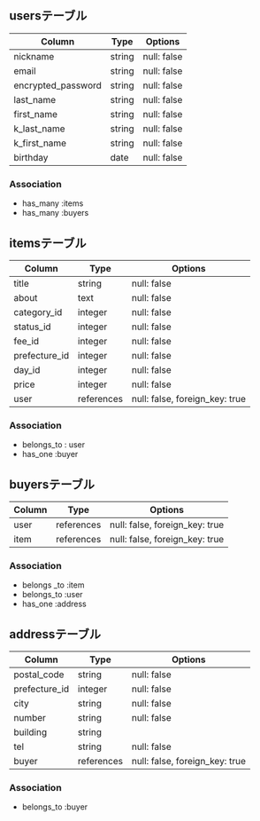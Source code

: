## usersテーブル

| Column              | Type      | Options     |
| ------------------- | --------- | ----------- |
| nickname            | string    | null: false |
| email               | string    | null: false |
| encrypted_password  | string    | null: false |
| last_name           | string    | null: false |
| first_name          | string    | null: false |
| k_last_name         | string    | null: false |
| k_first_name        | string    | null: false |
| birthday            | date      | null: false |

### Association

- has_many :items
- has_many :buyers

## itemsテーブル

| Column         | Type            | Options                        |
| -------------- | --------------- | ------------------------------ |
| title          | string          | null: false                    |
| about          | text            | null: false                    |
| category_id    | integer         | null: false                    |
| status_id      | integer         | null: false                    |
| fee_id         | integer         | null: false                    |
| prefecture_id  | integer         | null: false                    |
| day_id         | integer         | null: false                    |
| price          | integer         | null: false                    |
| user           | references      | null: false, foreign_key: true |

### Association

- belongs_to : user
- has_one :buyer

## buyersテーブル

| Column  | Type        | Options                         |
| ------- | ----------- | ------------------------------- |
| user    | references  | null: false, foreign_key: true  |
| item    | references  | null: false, foreign_key: true  |

### Association

- belongs _to :item
- belongs_to :user
- has_one :address

## addressテーブル

| Column          | Type        | Options                         |
| --------------- | ----------- | ------------------------------- |
| postal_code     | string      | null: false                     |
| prefecture_id   | integer     | null: false                     |
| city            | string      | null: false                     |
| number          | string      | null: false                     |
| building        | string      |                                 |
| tel             | string      | null: false                     |
| buyer           | references  | null: false, foreign_key: true  |

### Association

- belongs_to :buyer

